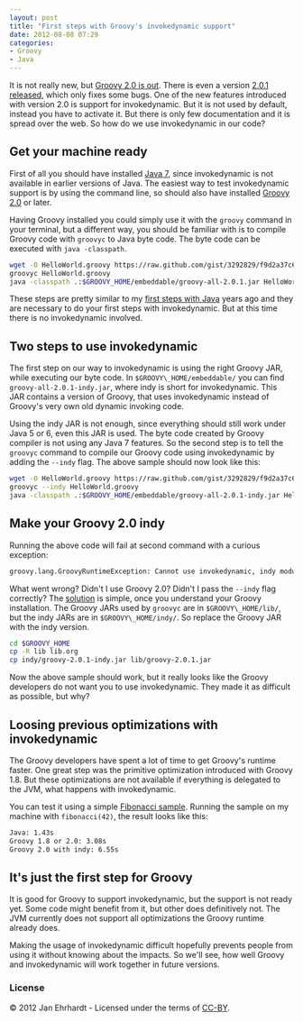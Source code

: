 ```yaml
---
layout: post
title: "First steps with Groovy's invokedynamic support"
date: 2012-08-08 07:29
categories:
- Groovy
- Java
---
```


It is not really new, but
[Groovy 2.0 is out](http://docs.codehaus.org/display/GROOVY/2012/06/28/Groovy+2.0+released).
There is even a version
[2.0.1 released](http://docs.codehaus.org/display/GROOVY/2012/06/28/Groovy+2.0+released),
which only fixes some bugs. One of the new features introduced with
version 2.0 is support for invokedynamic. But it is not used by
default, instead you have to activate it. But there is only few
documentation and it is spread over the web. So how do we use
invokedynamic in our code?

Get your machine ready
----------
First of all you should have installed
[Java 7](http://www.oracle.com/technetwork/java/javase/downloads/index.html),
since invokedynamic is not available in earlier versions of Java. The
easiest way to test invokedynamic support is by using the command
line, so should also have installed
[Groovy 2.0](http://groovy.codehaus.org/Download) or later.

Having Groovy installed you could simply use it with the ```groovy```
command in your terminal, but a different way, you should be familiar
with is to compile Groovy code with ```groovyc``` to Java byte code. The
byte code can be executed with ```java -classpath```.

```sh
wget -O HelloWorld.groovy https://raw.github.com/gist/3292829/f9d2a37c6cdc45570aab1bf0ce665262899a0dde/HelloWorld.java
groovyc HelloWorld.groovy
java -classpath .:$GROOVY_HOME/embeddable/groovy-all-2.0.1.jar HelloWorld
```

These steps are pretty similar to my
[first steps with Java](https://gist.github.com/3292829) years ago and
they are necessary to do your first steps with invokedynamic. But at
this time there is no invokedynamic involved.

Two steps to use invokedynamic
----------
The first step on our way to invokedynamic is using the right Groovy
JAR, while executing our byte code. In ```$GROOVY\_HOME/embeddable/``` you
can find ```groovy-all-2.0.1-indy.jar```, where indy is short for
invokedynamic. This JAR contains a version of Groovy, that uses
invokedynamic instead of Groovy's very own old dynamic invoking code.

Using the indy JAR is not enough, since everything should still work
under Java 5 or 6, even this JAR is used. The byte code created by
Groovy compiler is not using any Java 7 features. So the second step
is to tell the ```groovyc``` command to compile our Groovy code using
invokedynamic by adding the ```--indy``` flag. The above sample should now
look like this:

```sh
wget -O HelloWorld.groovy https://raw.github.com/gist/3292829/f9d2a37c6cdc45570aab1bf0ce665262899a0dde/HelloWorld.java
groovyc --indy HelloWorld.groovy
java -classpath .:$GROOVY_HOME/embeddable/groovy-all-2.0.1-indy.jar HelloWorld
```

Make your Groovy 2.0 indy
----------
Running the above code will fail at second command with a curious
exception:

```sh
groovy.lang.GroovyRuntimeException: Cannot use invokedynamic, indy module was excluded from this build.
```

What went wrong? Didn't I use Groovy 2.0? Didn't I pass the ```--indy```
flag correctly? The
[solution](http://permalink.gmane.org/gmane.comp.lang.groovy.devel/26698)
is simple, once you understand your Groovy installation. The Groovy
JARs used by ```groovyc``` are in ```$GROOVY\_HOME/lib/```, but the indy JARs
are in ```$GROOVY\_HOME/indy/```. So replace the Groovy JAR with the indy
version.

```sh
cd $GROOVY_HOME
cp -R lib lib.org
cp indy/groovy-2.0.1-indy.jar lib/groovy-2.0.1.jar
```

Now the above sample should work, but it really looks like the Groovy
developers do not want you to use invokedynamic. They made it as
difficult as possible, but why?

Loosing previous optimizations with invokedynamic
----------
The Groovy developers have spent a lot of time to get Groovy's runtime
faster. One great step was the primitive optimization introduced with
Groovy 1.8. But these optimizations are not available if everything is
delegated to the JVM, what happens with invokedynamic.

You can test it using a simple
[Fibonacci sample](https://gist.github.com/3293383). Running the
sample on my machine with ```fibonacci(42)```, the result looks like this:

```sh
Java: 1.43s
Groovy 1.8 or 2.0: 3.08s
Groovy 2.0 with indy: 6.55s
```

It's just the first step for Groovy
----------
It is good for Groovy to support invokedynamic, but the support is not
ready yet. Some code might benefit from it, but other does
definitively not. The JVM currently does not support all optimizations
the Groovy runtime already does.

Making the usage of invokedynamic difficult hopefully prevents people
from using it without knowing about the impacts. So we'll see, how
well Groovy and invokedynamic will work together in future versions.

### License

© 2012 Jan Ehrhardt - Licensed under the terms of
[CC-BY](http://creativecommons.org/licenses/by/3.0/).
